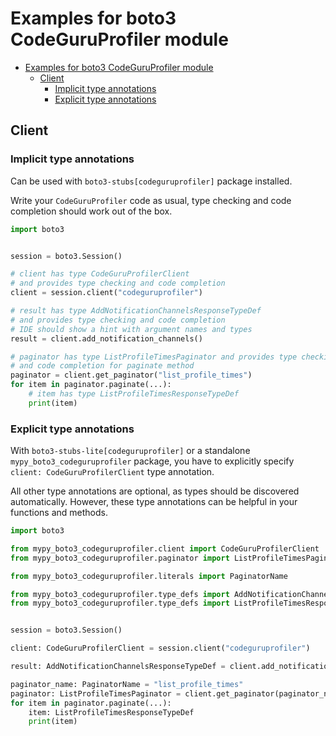 <a id="examples-for-boto3-codeguruprofiler-module"></a>

# Examples for boto3 CodeGuruProfiler module

- [Examples for boto3 CodeGuruProfiler module](#examples-for-boto3-codeguruprofiler-module)
  - [Client](#client)
    - [Implicit type annotations](#implicit-type-annotations)
    - [Explicit type annotations](#explicit-type-annotations)

<a id="client"></a>

## Client

<a id="implicit-type-annotations"></a>

### Implicit type annotations

Can be used with `boto3-stubs[codeguruprofiler]` package installed.

Write your `CodeGuruProfiler` code as usual, type checking and code completion
should work out of the box.

```python
import boto3


session = boto3.Session()

# client has type CodeGuruProfilerClient
# and provides type checking and code completion
client = session.client("codeguruprofiler")

# result has type AddNotificationChannelsResponseTypeDef
# and provides type checking and code completion
# IDE should show a hint with argument names and types
result = client.add_notification_channels()

# paginator has type ListProfileTimesPaginator and provides type checking
# and code completion for paginate method
paginator = client.get_paginator("list_profile_times")
for item in paginator.paginate(...):
    # item has type ListProfileTimesResponseTypeDef
    print(item)
```

<a id="explicit-type-annotations"></a>

### Explicit type annotations

With `boto3-stubs-lite[codeguruprofiler]` or a standalone
`mypy_boto3_codeguruprofiler` package, you have to explicitly specify
`client: CodeGuruProfilerClient` type annotation.

All other type annotations are optional, as types should be discovered
automatically. However, these type annotations can be helpful in your functions
and methods.

```python
import boto3

from mypy_boto3_codeguruprofiler.client import CodeGuruProfilerClient
from mypy_boto3_codeguruprofiler.paginator import ListProfileTimesPaginator

from mypy_boto3_codeguruprofiler.literals import PaginatorName

from mypy_boto3_codeguruprofiler.type_defs import AddNotificationChannelsResponseTypeDef
from mypy_boto3_codeguruprofiler.type_defs import ListProfileTimesResponseTypeDef


session = boto3.Session()

client: CodeGuruProfilerClient = session.client("codeguruprofiler")

result: AddNotificationChannelsResponseTypeDef = client.add_notification_channels()

paginator_name: PaginatorName = "list_profile_times"
paginator: ListProfileTimesPaginator = client.get_paginator(paginator_name)
for item in paginator.paginate(...):
    item: ListProfileTimesResponseTypeDef
    print(item)
```
